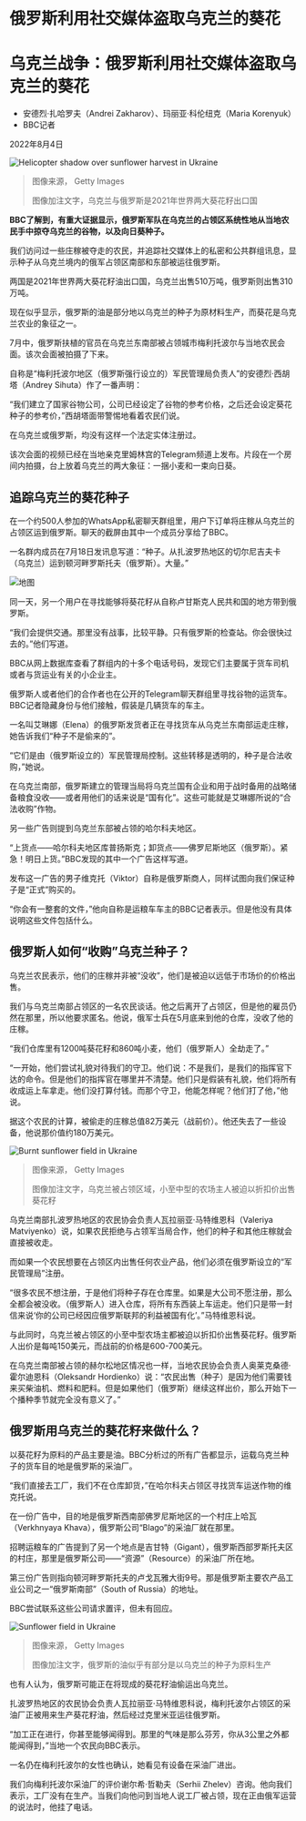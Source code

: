 # 俄罗斯利用社交媒体盗取乌克兰的葵花


#  乌克兰战争：俄罗斯利用社交媒体盗取乌克兰的葵花

  * 安德烈·扎哈罗夫（Andrei Zakharov）、玛丽亚·科伦纽克（Maria Korenyuk） 
  * BBC记者 

2022年8月4日

![Helicopter shadow over sunflower harvest in Ukraine](_126161490_gettyimages-1241900502.jpg)

> 图像来源，  Getty Images
>
> 图像加注文字，乌克兰与俄罗斯是2021年世界两大葵花籽出口国

**BBC了解到，有重大证据显示，俄罗斯军队在乌克兰的占领区系统性地从当地农民手中掠夺乌克兰的谷物，以及向日葵种子。**

我们访问过一些庄稼被夺走的农民，并追踪社交媒体上的私密和公共群组讯息，显示种子从乌克兰境内的俄军占领区南部和东部被运往俄罗斯。

两国是2021年世界两大葵花籽油出口国，乌克兰出售510万吨，俄罗斯则出售310万吨。

现在似乎显示，俄罗斯的油是部分地以乌克兰的种子为原材料生产，而葵花是乌克兰农业的象征之一。

7月中，俄罗斯扶植的官员在乌克兰东南部被占领城市梅利托波尔与当地农民会面。该次会面被拍摄了下来。

自称是“梅利托波尔地区（俄罗斯强行设立的）军民管理局负责人”的安德烈·西胡塔（Andrey Sihuta）作了一番声明：

“我们建立了国家谷物公司，公司已经设定了谷物的参考价格，之后还会设定葵花种子的参考价，”西胡塔面带警惕地看着农民们说。

在乌克兰或俄罗斯，均没有这样一个法定实体注册过。

该次会面的视频已经在当地亲克里姆林宫的Telegram频道上发布。片段在一个房间内拍摄，台上放着乌克兰的两大象征：一捆小麦和一束向日葵。

##  追踪乌克兰的葵花种子

在一个约500人参加的WhatsApp私密聊天群组里，用户下订单将庄稼从乌克兰的占领区运到俄罗斯。聊天的截屏由其中一个成员分享给了BBC。

一名群内成员在7月18日发讯息写道：“种子。从扎波罗热地区的切尔尼吉夫卡（乌克兰）运到顿河畔罗斯托夫（俄罗斯）。大量。”

![地图](_126193937_map_sunflower_640_chinese_v3-2x-nc.png)

同一天，另一个用户在寻找能够将葵花籽从自称卢甘斯克人民共和国的地方带到俄罗斯。

“我们会提供交通。那里没有战事，比较平静。只有俄罗斯的检查站。你会很快过去的。”他们写道。

BBC从网上数据库查看了群组内的十多个电话号码，发现它们主要属于货车司机或者与货运业有关的小企业主。

俄罗斯人或者他们的合作者也在公开的Telegram聊天群组里寻找谷物的运货车。BBC记者隐藏身份与他们接触，假装是几辆货车的车主。

一名叫艾琳娜（Elena）的俄罗斯发货者正在寻找货车从乌克兰东南部运走庄稼，她告诉我们“种子不是偷来的”。

“它们是由（俄罗斯设立的）军民管理局控制。这些转移是透明的，种子是合法收购，”她说。

在乌克兰南部，俄罗斯建立的管理当局将乌克兰国有企业和用于战时备用的战略储备粮食没收——或者用他们的话来说是“国有化”。这些可能就是艾琳娜所说的“合法收购”作物。

另一些广告则提到乌克兰东部被占领的哈尔科夫地区。

“上货点——哈尔科夫地区库普扬斯克；卸货点——佛罗尼斯地区（俄罗斯）。紧急！明日上货。”BBC发现的其中一个广告这样写道。

发布这一广告的男子维克托（Viktor）自称是俄罗斯商人，同样试图向我们保证种子是“正式”购买的。

“你会有一整套的文件，”他向自称是运粮车车主的BBC记者表示。但是他没有具体说明这些文件包括什么。

##  俄罗斯人如何“收购”乌克兰种子？

乌克兰农民表示，他们的庄稼并非被“没收”，他们是被迫以远低于市场价的价格出售。

我们与乌克兰南部占领区的一名农民谈话。他之后离开了占领区，但是他的雇员仍然在那里，所以他要求匿名。他说，俄军士兵在5月底来到他的仓库，没收了他的庄稼。

“我们仓库里有1200吨葵花籽和860吨小麦，他们（俄罗斯人）全劫走了。”

“一开始，他们尝试礼貌对待我们的守卫。他们说：不是我们，是我们的指挥官下达的命令。但是他们的指挥官在哪里并不清楚。他们只是假装有礼貌，他们将所有收成运上车拿走。他们没打算付钱。而那个守卫，他能怎样呢？他们打了他，”他说。

据这个农民的计算，被偷走的庄稼总值82万美元（战前价）。他还失去了一些设备，他说那价值约180万美元。

![Burnt sunflower field in Ukraine](_126161494_gettyimages-1241878508.jpg)

> 图像来源，  Getty Images
>
> 图像加注文字，乌克兰被占领区域，小至中型的农场主人被迫以折扣价出售葵花籽

乌克兰南部扎波罗热地区的农民协会负责人瓦拉丽亚·马特维恩科（Valeriya Matviyenko）说，如果农民拒绝与占领军当局合作，他们的种子和其他庄稼就会直接被收走。

而如果一个农民想要在占领区内出售任何农业产品，他们必须在俄罗斯设立的“军民管理局”注册。

“很多农民不想注册，于是他们将种子存在仓库里。如果是大公司不愿注册，那么全都会被没收。（俄罗斯人）进入仓库，将所有东西装上车运走。他们只是带一封信来说‘你的公司已经因应俄罗斯联邦的利益被国有化’。”马特维恩科说。

与此同时，乌克兰被占领区的小至中型农场主都被迫以折扣价出售葵花籽。俄罗斯人出价是每吨150美元，而战前的价格是600-700美元。

在乌克兰南部被占领的赫尔松地区情况也一样，当地农民协会负责人奥莱克桑德·霍尔迪恩科（Oleksandr Hordienko）说：“农民出售（种子）是因为他们需要钱来买柴油机、燃料和肥料。但是如果他们（俄罗斯）继续这样出价，那么开始下一个播种季节就完全没有意义了。”

##  俄罗斯用乌克兰的葵花籽来做什么？

以葵花籽为原料的产品主要是油。BBC分析过的所有广告都显示，运载乌克兰种子的货车目的地是俄罗斯的采油厂。

“我们直接去工厂，我们不在仓库卸货，”在哈尔科夫占领区寻找货车运送作物的维克托说。

在一份广告中，目的地是俄罗斯西南部佛罗尼斯地区的一个村庄上哈瓦（Verkhnyaya Khava），俄罗斯公司“Blago”的采油厂就在那里。

招聘运粮车的广告提到了另一个地点是吉甘特（Gigant），俄罗斯西部罗斯托夫区的村庄，那里是俄罗斯公司——“资源”（Resource）的采油厂所在地。

第三份广告则指向顿河畔罗斯托夫的卢戈瓦雅大街9号。那是俄罗斯主要农产品工业公司之一“俄罗斯南部”（South of Russia）的地址。

BBC尝试联系这些公司请求置评，但未有回应。

![Sunflower field in Ukraine](_126161496_gettyimages-1242106875.jpg)

> 图像来源，  Getty Images
>
> 图像加注文字，俄罗斯的油似乎有部分是以乌克兰的种子为原料生产

也有人认为，俄罗斯可能正在将现成的葵花籽油偷运出乌克兰。

扎波罗热地区的农民协会负责人瓦拉丽亚·马特维恩科说，梅利托波尔占领区的采油厂正被用来生产葵花籽油，然后经过克里米亚运往俄罗斯。

“加工正在进行，你甚至能够闻得到。那里的气味是那么芬芳，你从3公里之外都能闻得到，”当地一个农民向BBC表示。

一名仍在梅利托波尔的女性也确认，她看见有设备在采油厂进出。

我们向梅利托波尔采油厂的评价谢尔希·哲勒夫（Serhii Zhelev）咨询。他向我们表示，工厂没有在生产。当我们向他问到当地人说工厂被占领，现在正由俄军运营的说法时，他挂了电话。



